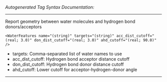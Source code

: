 _Autogenerated Tag Syntax Documentation:_

---
Report geometry between water molecules and hydrogen bond donors/acceptors

```
<WaterFeatures name="(string)" targets="(string)" acc_dist_cutoff="(real; 3.0)" don_dist_cutoff="(real; 3.0)" ahd_cutoff="(real; 90.0)" />
```

-   targets: Comma-separated list of water names to use
-   acc_dist_cutoff: Hydrogen bond acceptor distance cutoff
-   don_dist_cutoff: Hydrogen bond donor distance cutoff
-   ahd_cutoff: Lower cutoff for acceptor-hydrogen-donor angle

---
